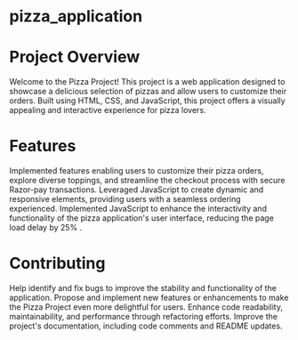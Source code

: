 # pizza_application
# Project Overview
Welcome to the Pizza Project! This project is a web application designed to showcase a delicious selection of pizzas and allow users to customize their orders. Built using HTML, CSS, and JavaScript, this project offers a visually appealing and interactive experience for pizza lovers.
# Features 
Implemented features enabling users to customize their pizza orders, explore diverse toppings, and streamline the checkout process with secure Razor-pay transactions. Leveraged JavaScript to create dynamic and responsive elements, providing users with a seamless ordering experienced. Implemented JavaScript to enhance the interactivity and functionality of the pizza application's user interface, reducing the page load delay by 25% .
# Contributing
Help identify and fix bugs to improve the stability and functionality of the application. Propose and implement new features or enhancements to make the Pizza Project even more delightful for users. Enhance code readability, maintainability, and performance through refactoring efforts. Improve the project's documentation, including code comments and README updates.
